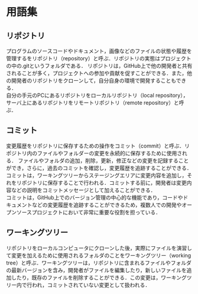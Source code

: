 # 用語集

## リポジトリ
プログラムのソースコードやドキュメント，画像などのファイルの状態や履歴を管理するをリポジトリ（repository）と呼ぶ．リポジトリの実態はプロジェクトの中の.gitというフォルダである．
リポジトリは，GitHub上で他の開発者と共有されることが多く，プロジェクトへの参加や貢献を促すことができる．また，他の開発者のリポジトリをクローンして，自分自身の環境で開発することもできる．
<br>
自分の手元のPCにあるリポジトリをローカルリポジトリ（local repository），サーバ上にあるリポジトリをリモートリポジトリ（remote repository）と呼ぶ．

## コミット
変更履歴をリポジトリに保存するための操作をコミット（commit）と呼ぶ．リポジトリ内のファイルやフォルダーの変更を永続的に保存するために使用される．
ファイルやフォルダの追加，削除，更新，修正などの変更を記録することができ，さらに，過去のコミットを確認し，変更履歴を追跡することができる．
<br>
コミットは，ワーキングツリーからステージングエリアに変更内容を追加し，それをリポジトリに保存することで行われる．コミットする前に，開発者は変更内容などの説明をコミットメッセージとして加えることができる．
<br>
コミットは，GitHub上でのバージョン管理の中心的な機能であり，コードやドキュメントなどの変更履歴を追跡することができるため，複数人での開発やオープンソースプロジェクトにおいて非常に重要な役割を担っている．

## ワーキングツリー
リポジトリをローカルコンピュータにクローンした後，実際にファイルを演習して変更を加えるために使用されるフォルダのことをワーキングツリー（working tree）と呼ぶ．ワーキングツリーは，リポジトリに含まれるファイルやフォルダの最新バージョンを含み，開発者がファイルを編集したり，新しいファイルを追加したり，既存のファイルを削除することができる．この変更は，ワーキングツリー内で行われ，コミットされていない変更として扱われる．

